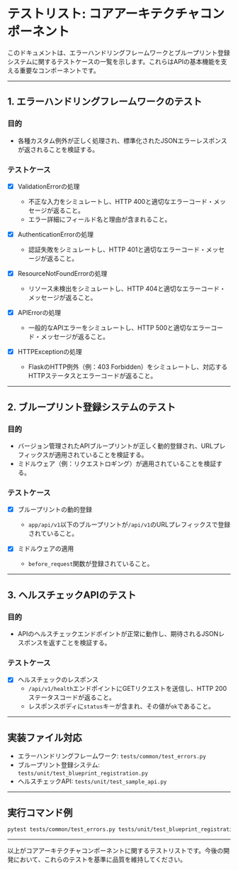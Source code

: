 # テストリスト: コアアーキテクチャコンポーネント

このドキュメントは、エラーハンドリングフレームワークとブループリント登録システムに関するテストケースの一覧を示します。これらはAPIの基本機能を支える重要なコンポーネントです。

---

## 1. エラーハンドリングフレームワークのテスト

### 目的
- 各種カスタム例外が正しく処理され、標準化されたJSONエラーレスポンスが返されることを検証する。

### テストケース

- [x] ValidationErrorの処理
  - 不正な入力をシミュレートし、HTTP 400と適切なエラーコード・メッセージが返ること。
  - エラー詳細にフィールド名と理由が含まれること。

- [x] AuthenticationErrorの処理
  - 認証失敗をシミュレートし、HTTP 401と適切なエラーコード・メッセージが返ること。

- [x] ResourceNotFoundErrorの処理
  - リソース未検出をシミュレートし、HTTP 404と適切なエラーコード・メッセージが返ること。

- [x] APIErrorの処理
  - 一般的なAPIエラーをシミュレートし、HTTP 500と適切なエラーコード・メッセージが返ること。

- [x] HTTPExceptionの処理
  - FlaskのHTTP例外（例：403 Forbidden）をシミュレートし、対応するHTTPステータスとエラーコードが返ること。

---

## 2. ブループリント登録システムのテスト

### 目的
- バージョン管理されたAPIブループリントが正しく動的登録され、URLプレフィックスが適用されていることを検証する。
- ミドルウェア（例：リクエストロギング）が適用されていることを検証する。

### テストケース

- [x] ブループリントの動的登録
  - `app/api/v1`以下のブループリントが`/api/v1`のURLプレフィックスで登録されていること。

- [x] ミドルウェアの適用
  - `before_request`関数が登録されていること。

---

## 3. ヘルスチェックAPIのテスト

### 目的
- APIのヘルスチェックエンドポイントが正常に動作し、期待されるJSONレスポンスを返すことを検証する。

### テストケース

- [x] ヘルスチェックのレスポンス
  - `/api/v1/health`エンドポイントにGETリクエストを送信し、HTTP 200ステータスコードが返ること。
  - レスポンスボディに`status`キーが含まれ、その値が`ok`であること。

---

## 実装ファイル対応

- エラーハンドリングフレームワーク: `tests/common/test_errors.py`
- ブループリント登録システム: `tests/unit/test_blueprint_registration.py`
- ヘルスチェックAPI: `tests/unit/test_sample_api.py`

---

## 実行コマンド例

```bash
pytest tests/common/test_errors.py tests/unit/test_blueprint_registration.py tests/unit/test_sample_api.py
```

---

以上がコアアーキテクチャコンポーネントに関するテストリストです。今後の開発において、これらのテストを基準に品質を維持してください。
